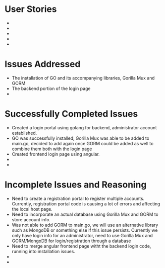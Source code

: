 # User Stories
- 
-
-
-
-

# Issues Addressed
- The installation of GO and its accompanying libraries, Gorilla Mux and GORM
- The backend portion of the login page
-

# Successfully Completed Issues
- Created a login portal using golang for backend, administrator account established.
- GO was successfully installed, Gorilla Mux was able to be added to main.go, decided to add again once GORM could be added as well to combine them both with the login page
- Created frontend login page using angular.
-
-

# Incomplete Issues and Reasoning
- Need to create a registration portal to register multiple accounts. Currently, registration portal code is causing a lot of errors and affecting the local host page.
- Need to incorporate an actual database using Gorilla Mux and GORM to store account info. 
- Was not able to add GORM to main.go, we will use an alternative library such as MongoDB or something else if this issue persists. Currently we only have login info for an administrator, need to use Gorilla Mux and GORM/MongoDB for login/registration through a database
- Need to merge angular frontend page witht the backend login code, running into installation issues.
-
-
